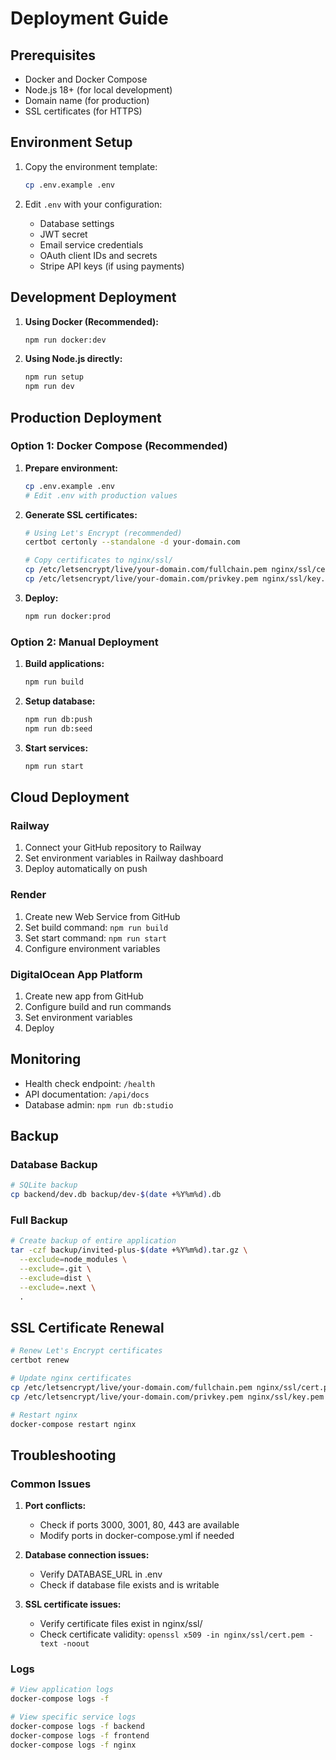 # Deployment Guide

## Prerequisites

- Docker and Docker Compose
- Node.js 18+ (for local development)
- Domain name (for production)
- SSL certificates (for HTTPS)

## Environment Setup

1. Copy the environment template:
   ```bash
   cp .env.example .env
   ```

2. Edit `.env` with your configuration:
   - Database settings
   - JWT secret
   - Email service credentials
   - OAuth client IDs and secrets
   - Stripe API keys (if using payments)

## Development Deployment

1. **Using Docker (Recommended):**
   ```bash
   npm run docker:dev
   ```

2. **Using Node.js directly:**
   ```bash
   npm run setup
   npm run dev
   ```

## Production Deployment

### Option 1: Docker Compose (Recommended)

1. **Prepare environment:**
   ```bash
   cp .env.example .env
   # Edit .env with production values
   ```

2. **Generate SSL certificates:**
   ```bash
   # Using Let's Encrypt (recommended)
   certbot certonly --standalone -d your-domain.com
   
   # Copy certificates to nginx/ssl/
   cp /etc/letsencrypt/live/your-domain.com/fullchain.pem nginx/ssl/cert.pem
   cp /etc/letsencrypt/live/your-domain.com/privkey.pem nginx/ssl/key.pem
   ```

3. **Deploy:**
   ```bash
   npm run docker:prod
   ```

### Option 2: Manual Deployment

1. **Build applications:**
   ```bash
   npm run build
   ```

2. **Setup database:**
   ```bash
   npm run db:push
   npm run db:seed
   ```

3. **Start services:**
   ```bash
   npm run start
   ```

## Cloud Deployment

### Railway

1. Connect your GitHub repository to Railway
2. Set environment variables in Railway dashboard
3. Deploy automatically on push

### Render

1. Create new Web Service from GitHub
2. Set build command: `npm run build`
3. Set start command: `npm run start`
4. Configure environment variables

### DigitalOcean App Platform

1. Create new app from GitHub
2. Configure build and run commands
3. Set environment variables
4. Deploy

## Monitoring

- Health check endpoint: `/health`
- API documentation: `/api/docs`
- Database admin: `npm run db:studio`

## Backup

### Database Backup
```bash
# SQLite backup
cp backend/dev.db backup/dev-$(date +%Y%m%d).db
```

### Full Backup
```bash
# Create backup of entire application
tar -czf backup/invited-plus-$(date +%Y%m%d).tar.gz \
  --exclude=node_modules \
  --exclude=.git \
  --exclude=dist \
  --exclude=.next \
  .
```

## SSL Certificate Renewal

```bash
# Renew Let's Encrypt certificates
certbot renew

# Update nginx certificates
cp /etc/letsencrypt/live/your-domain.com/fullchain.pem nginx/ssl/cert.pem
cp /etc/letsencrypt/live/your-domain.com/privkey.pem nginx/ssl/key.pem

# Restart nginx
docker-compose restart nginx
```

## Troubleshooting

### Common Issues

1. **Port conflicts:**
   - Check if ports 3000, 3001, 80, 443 are available
   - Modify ports in docker-compose.yml if needed

2. **Database connection issues:**
   - Verify DATABASE_URL in .env
   - Check if database file exists and is writable

3. **SSL certificate issues:**
   - Verify certificate files exist in nginx/ssl/
   - Check certificate validity: `openssl x509 -in nginx/ssl/cert.pem -text -noout`

### Logs

```bash
# View application logs
docker-compose logs -f

# View specific service logs
docker-compose logs -f backend
docker-compose logs -f frontend
docker-compose logs -f nginx
```
